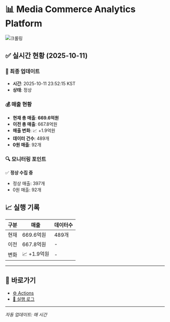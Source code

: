 # 📊 Media Commerce Analytics Platform

![크롤링](https://img.shields.io/badge/크롤링-정상-green)

## ✅ 실시간 현황 (2025-10-11)

### 📍 최종 업데이트
- **시간**: 2025-10-11 23:52:15 KST
- **상태**: 정상

### 💰 매출 현황
- **현재 총 매출**: **669.6억원**
- **이전 총 매출**: 667.8억원
- **매출 변화**: 📈 +1.9억원
- **데이터 건수**: 489개
- **0원 매출**: 92개

### 🔍 모니터링 포인트

✅ **정상 수집 중**
- 정상 매출: 397개
- 0원 매출: 92개


## 📈 실행 기록

| 구분 | 매출 | 데이터수 |
|------|------|----------|
| 현재 | 669.6억원 | 489개 |
| 이전 | 667.8억원 | - |
| 변화 | 📈 +1.9억원 | - |

---

## 🔗 바로가기

- [⚙️ Actions](../../actions)
- [📝 실행 로그](../../actions/workflows/daily_scraping.yml)

---

*자동 업데이트: 매 시간*
